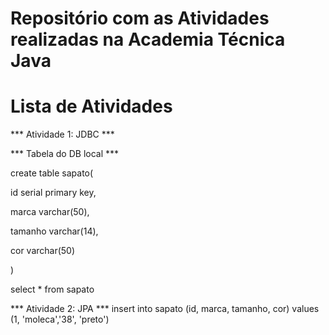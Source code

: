 # Repositório com as Atividades realizadas na Academia Técnica Java

# Lista de Atividades 

*** Atividade 1: JDBC ***

*** Tabela do DB local ***


create table sapato(

id serial primary key,

marca varchar(50),

tamanho varchar(14),

cor varchar(50)

)

select * from sapato




*** Atividade 2: JPA ***
insert into sapato (id, marca, tamanho, cor) values (1, 'moleca','38', 'preto')
